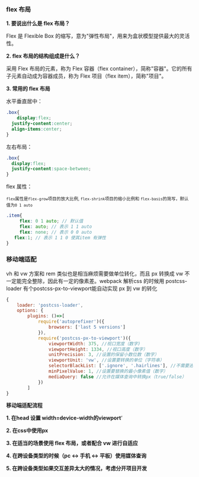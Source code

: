 ### flex 布局

**1. 要说出什么是 flex 布局？**

Flex 是 Flexible Box 的缩写，意为"弹性布局"，用来为盒状模型提供最大的灵活性。

**2. flex 布局的结构组成是什么？**

采用 Flex 布局的元素，称为 Flex 容器（flex container），简称"容器"。它的所有子元素自动成为容器成员，称为 Flex 项目（flex item），简称"项目"。

**3. 常用的 flex 布局**

水平垂直居中：

```css
.box{
	display:flex;
  justify-content:center;
  align-items:center;
}
```

左右布局：

```scss
.box{
  display:flex;
  justify-content:space-between;
}
```

flex 属性：

<small>`flex`属性是`flex-grow`项目的放大比例, `flex-shrink`项目的缩小比例和 `flex-basis`的简写，默认值为`0 1 auto`</small>

```scss
.item{
	 flex: 0 1 auto; // 默认值
	 flex: auto; // 表示 1 1 auto
	 flex: none; // 表示 0 0 auto
   flex:1; // 表示 1 1 0 使其item 有弹性 
}
```

### 移动端适配

vh 和 vw 方案和 rem 类似也是相当麻烦需要做单位转化，而且 px 转换成 vw 不一定能完全整除，因此有一定的像素差。webpack 解析css 的时候用 postcss-loader 有个postcss-px-to-viewport能自动实现 px 到 vw 的转化

```js
{
    loader: 'postcss-loader',
    options: {
    	plugins: ()=>[
        	require('autoprefixer')({
        		browsers: ['last 5 versions']
        	}),
        	require('postcss-px-to-viewport')({
        		viewportWidth: 375, //视口宽度（数字)
        		viewportHeight: 1334, //视口高度（数字）
        		unitPrecision: 3, //设置的保留小数位数（数字）
        		viewportUnit: 'vw', //设置要转换的单位（字符串）
        		selectorBlackList: ['.ignore', '.hairlines'], //不需要进行转换的类名（数组）
                minPixelValue: 1, //设置要替换的最小像素值（数字）
                mediaQuery: false //允许在媒体查询中转换px（true/false）
        	})
    	]
}
```

**移动端适配流程**

**1. 在head 设置 width=device-width的viewport**‘

**2. 在css中使用px**

**3. 在适当的场景使用 flex 布局，或者配合 vw 进行自适应**

**4. 在跨设备类型的时候（pc <-> 手机 <-> 平板）使用媒体查询**

**5. 在跨设备类型如果交互差异太大的情况，考虑分开项目开发**

